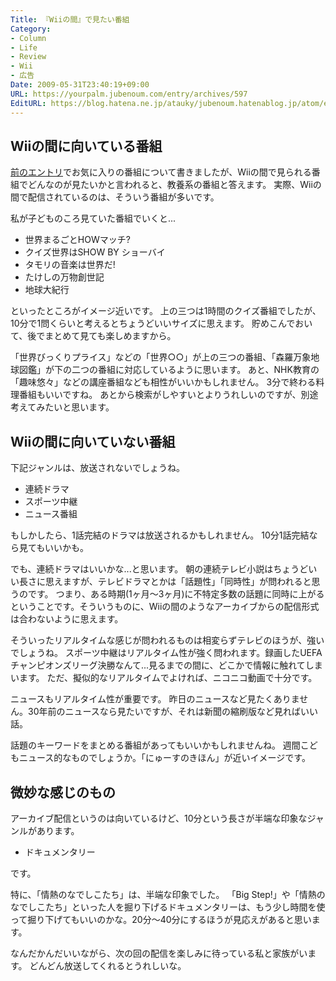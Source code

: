 ```yaml
---
Title: 『Wiiの間』で見たい番組
Category:
- Column
- Life
- Review
- Wii
- 広告
Date: 2009-05-31T23:40:19+09:00
URL: https://yourpalm.jubenoum.com/entry/archives/597
EditURL: https://blog.hatena.ne.jp/atauky/jubenoum.hatenablog.jp/atom/entry/6653458415120885372
---
```


<h2>Wiiの間に向いている番組</h2>
<a href="http://yourpalm.jubenoum.com/2009/05/%e3%80%8ewii%e3%81%ae%e9%96%93%e3%80%8f%e3%81%93%e3%81%93%e3%81%be%e3%81%a7%e3%81%ae%e6%84%9f%e6%83%b3/" title="『Wiiの間』ここまでの感想 | 君のてのひらから">前のエントリ</a>でお気に入りの番組について書きましたが、Wiiの間で見られる番組でどんなのが見たいかと言われると、教養系の番組と答えます。
実際、Wiiの間で配信されているのは、そういう番組が多いです。

私が子どものころ見ていた番組でいくと...
<ul>
	<li>世界まるごとHOWマッチ? </li>
	<li>クイズ世界はSHOW BY ショーバイ</li>
	<li>タモリの音楽は世界だ! </li>
	<li>たけしの万物創世記 </li>
	<li>地球大紀行</li>
</ul>

といったところがイメージ近いです。
上の三つは1時間のクイズ番組でしたが、10分で1問くらいと考えるとちょうどいいサイズに思えます。
貯めこんでおいて、後でまとめて見ても楽しめますから。

「世界びっくりプライス」などの「世界○○」が上の三つの番組、「森羅万象地球図鑑」が下の二つの番組に対応しているように思います。
あと、NHK教育の「趣味悠々」などの講座番組なども相性がいいかもしれません。
3分で終わる料理番組もいいですね。
あとから検索がしやすいとよりうれしいのですが、別途考えてみたいと思います。

<!--more-->

<h2>Wiiの間に向いていない番組</h2>

下記ジャンルは、放送されないでしょうね。
<ul>
	<li>連続ドラマ</li>
	<li>スポーツ中継</li>
	<li>ニュース番組</li>
</ul>

もしかしたら、1話完結のドラマは放送されるかもしれません。
10分1話完結なら見てもいいかも。

でも、連続ドラマはいいかな...と思います。
朝の連続テレビ小説はちょうどいい長さに思えますが、テレビドラマとかは「話題性」「同時性」が問われると思うのです。
つまり、ある時期(1ヶ月～3ヶ月)に不特定多数の話題に同時に上がるということです。そういうものに、Wiiの間のようなアーカイブからの配信形式は合わないように思えます。

そういったリアルタイムな感じが問われるものは相変らずテレビのほうが、強いでしょうね。
スポーツ中継はリアルタイム性が強く問われます。録画したUEFAチャンピオンズリーグ決勝なんて...見るまでの間に、どこかで情報に触れてしまいます。
ただ、擬似的なリアルタイムでよければ、ニコニコ動画で十分です。

ニュースもリアルタイム性が重要です。
昨日のニュースなど見たくありません。30年前のニュースなら見たいですが、それは新聞の縮刷版など見ればいい話。

話題のキーワードをまとめる番組があってもいいかもしれませんね。
週間こどもニュース的なものでしょうか。「にゅーすのきほん」が近いイメージです。

<h2>微妙な感じのもの</h2>

アーカイブ配信というのは向いているけど、10分という長さが半端な印象なジャンルがあります。
<ul>
	<li>ドキュメンタリー</li>
</ul>
です。

特に、「情熱のなでしこたち」は、半端な印象でした。
「Big Step!」や「情熱のなでしこたち」といった人を掘り下げるドキュメンタリーは、もう少し時間を使って掘り下げてもいいのかな。20分～40分にするほうが見応えがあると思います。

なんだかんだいいながら、次の回の配信を楽しみに待っている私と家族がいます。
どんどん放送してくれるとうれしいな。
